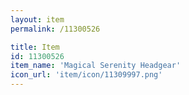 ```yaml
---
layout: item
permalink: /11300526

title: Item
id: 11300526
item_name: 'Magical Serenity Headgear'
icon_url: 'item/icon/11309997.png'
---
```

